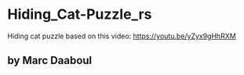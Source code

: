 # Hiding_Cat-Puzzle_rs
Hiding cat puzzle based on this video: https://youtu.be/yZyx9gHhRXM

## by Marc Daaboul
